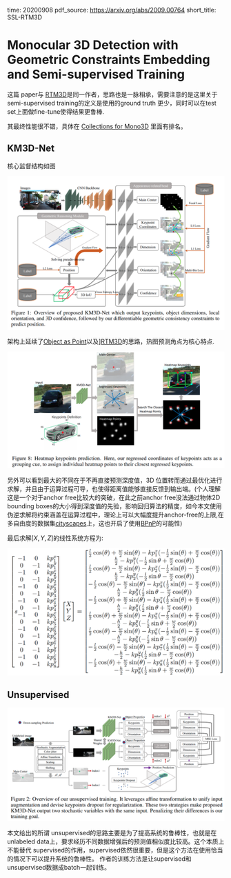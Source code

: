 time: 20200908
pdf_source: https://arxiv.org/abs/2009.00764
short_title: SSL-RTM3D

# Monocular 3D Detection with Geometric Constraints Embedding and Semi-supervised Training

这篇 paper与 [RTM3D]是同一作者，思路也是一脉相承，需要注意的是这里关于semi-supervised training的定义是使用的ground truth 更少，同时可以在test set上面做fine-tune使得结果更鲁棒.

其最终性能很不错，具体在 [Collections for Mono3D] 里面有排名。

## KM3D-Net

核心监督结构如图

![image](res/SSL-RTM3D_super.png)

架构上延续了[Object as Point](../other_categories/object_detection_2D/Object_as_points.md)以及][RTM3D]的思路，热图预测角点为核心特点.

![image](res/SSL-RTM3D_heatmap.png)

另外可以看到最大的不同在于不再直接预测深度值，3D 位置转而通过最优化进行求解，并且由于运算过程可导，也使得距离值能够直接反馈到输出端。(个人理解这是一个对于anchor free比较大的突破，在此之前anchor free没法通过物体2D bounding boxes的大小得到深度值的先验，影响回归算法的精度，如今本文使用伪逆求解将约束涵盖在运算过程中，理论上可以大幅度提升anchor-free的上限,在多自由度的数据集[cityscapes](Metric_3d.md)上，这也开启了使用[BPnP](../Building_Blocks/Bpnp.md)的可能性)

最后求解$[X,Y,Z]$的线性系统方程为:

![image](res/SSL-RTM3D_XYZ.png)


## Unsupervised

![image](res/SSL-RTM3D_unsuper.png)

本文给出的所谓 unsupervised的思路主要是为了提高系统的鲁棒性，也就是在 unlabeled data上，要求经历不同数据增强后的预测值相似度比较高。这个本质上不能替代 supervised的作用，supervised依然很重要，但是这个方法在使用恰当的情况下可以提升系统的鲁棒性。 作者的训练方法是让supervised和unsupervised数据成batch一起训练。


[RTM3D]:RecentCollectionForMono3D.md
[Collections for Mono3D]:RecentCollectionForMono3D.md
